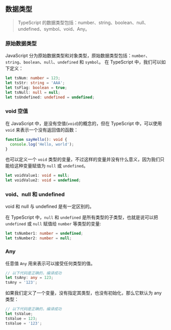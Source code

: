 <!--
 * @Author: your name
 * @Date: 2021-10-18 19:40:33
 * @LastEditTime: 2021-10-18 20:01:28
 * @LastEditors: Please set LastEditors
 * @Description: In User Settings Edit
 * @FilePath: \wiki-based-docsify\docs\ts\data-type.md
-->

## 数据类型

> TypeScript 的数据类型包括：number、string、boolean、null、undefined、symbol、void、Any。

### 原始数据类型

JavaScript 分为原始数据类型和对象类型，原始数据类型包括：`number`、`string`、`boolean`、`null`、`undefined` 和 `symbol`。 在 TypeScript 中，我们可以如下定义：

```ts
let tsNum: number = 123;
let tsStr: string = 'AAA';
let tsFlag: boolean = true;
let tsNull: null = null;
let tsUndefined: undefined = undefined;
```

### void 空值

在 JavaScript 中，是没有空值(`void`)的概念的，但在 TypeScript 中，可以使用 `void` 来表示一个没有返回值的函数：

```ts
function sayHello(): void {
  console.log('Hello, world');
}
```

也可以定义一个 `void` 类型的变量，不过这样的变量并没有什么意义，因为我们只能给这种变量赋值为 `null` 或 `undefined`。

```ts
let voidValue1: void = null;
let voidValue2: void = undefined;
```

### void、null 和 undefined

void 和 null 与 undefined 是有一定区别的。

在 TypeScript 中，`null` 和 `undefined` 是所有类型的子类型，也就是说可以把 `undefined` 或 `null` 赋值给 `number` 等类型的变量:

```ts
let tsNumber1: number = undefined;
let tsNumber2: number = null;
```

### Any

任意值 `Any` 用来表示可以接受任何类型的值。

```ts
// 以下代码是正确的，编译成功
let tsAny: any = 123;
tsAny = '123';
```

如果我们定义了一个变量，没有指定其类型，也没有初始化，那么它默认为 any 类型：

```ts
// 以下代码是正确的，编译成功
let tsValue;
tsValue = 123;
tsValue = '123';
```
